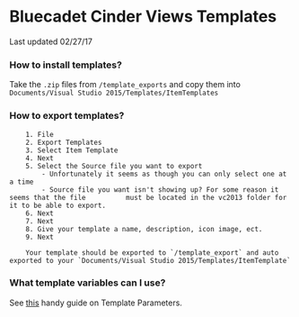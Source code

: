 # Bluecadet Cinder Views Templates
Last updated 02/27/17

### How to install templates?
Take the ```.zip``` files from ```/template_exports``` and copy them into ```Documents/Visual Studio 2015/Templates/ItemTemplates```

### How to export templates?
        1. File
        2. Export Templates
        3. Select Item Template
        4. Next
        5. Select the Source file you want to export
            - Unfortunately it seems as though you can only select one at a time
            - Source file you want isn't showing up? For some reason it seems that the file          must be located in the vc2013 folder for it to be able to export.
        6. Next
        7. Next
        8. Give your template a name, description, icon image, ect.
        9. Next
        
        Your template should be exported to `/template_export` and auto exported to your `Documents/Visual Studio 2015/Templates/ItemTemplate`
        
### What template variables can I use?
See [this](https://msdn.microsoft.com/en-us/library/eehb4faa.aspx) handy guide on Template Parameters. 